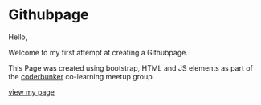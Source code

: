 # Githubpage
Hello, 

Welcome to my first attempt at creating a Githubpage. 

This Page was created using bootstrap, HTML and JS elements as part of the [coderbunker](https://github.com/coderbunker) co-learning meetup group.


[view my page](https://endriulisbeatz.github.io/)
